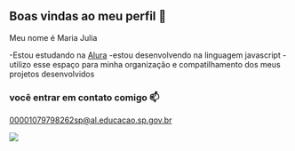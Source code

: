 ## Boas vindas ao meu perfil 🍒

Meu nome é Maria Julia

-Estou estudando na [Alura](https://www.alura.com.br)
-estou desenvolvendo na linguagem javascript
-utilizo esse espaço para minha organização e compatilhamento dos meus projetos desenvolvidos

### você entrar em contato comigo 📫

00001079798262sp@al.educacao.sp.gov.br

![](https://media1.tenor.com/m/SfIBJjbHH9UAAAAd/dog-smile-shyboos.gif)
